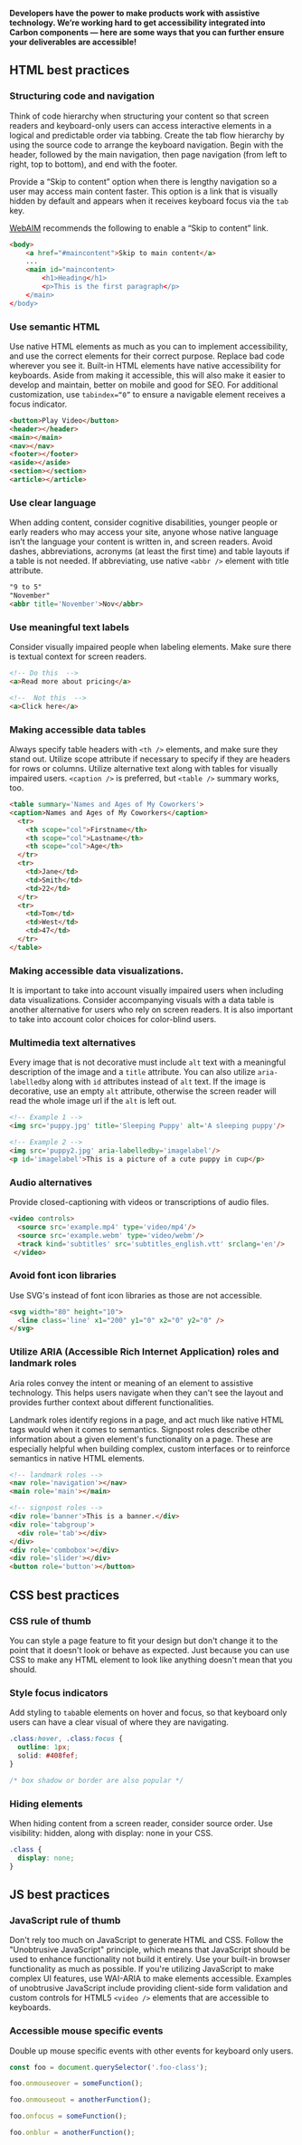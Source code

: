 **Developers have the power to make products work with assistive technology. We’re working hard to get accessibility integrated into Carbon components — here are some ways that you can further ensure your deliverables are accessible!**

## HTML best practices

### Structuring code and navigation

Think of code hierarchy when structuring your content so that screen readers and keyboard-only users can access interactive elements in a logical and predictable order via tabbing. Create the tab flow hierarchy by using the source code to arrange the keyboard navigation. Begin with the header, followed by the main navigation, then page navigation (from left to right, top to bottom), and end with the footer.

Provide a “Skip to content” option when there is lengthy navigation so a user may access main content faster. This option is a link that is visually hidden by default and appears when it receives keyboard focus via the `tab` key.

<a href="http://webaim.org/techniques/skipnav/" target=blank>WebAIM</a> recommends the following to enable a “Skip to content” link.

```html
<body>
    <a href="#maincontent">Skip to main content</a>
    ...
    <main id="maincontent>
        <h1>Heading</h1>
        <p>This is the first paragraph</p>
    </main>
</body>
```

### Use semantic HTML

Use native HTML elements as much as you can to implement accessibility, and use the correct elements for their correct purpose. Replace bad code wherever you see it. Built-in HTML elements have native accessibility for keyboards. Aside from making it accessible, this will also make it easier to develop and maintain, better on mobile and good for SEO. For additional customization, use `tabindex=“0”` to ensure a navigable element receives a focus indicator.

```html
<button>Play Video</button>
<header></header>
<main></main>
<nav></nav>
<footer></footer>
<aside></aside>
<section></section>
<article></article>
```

### Use clear language

When adding content, consider cognitive disabilities, younger people or early readers who may access your site, anyone whose native language isn’t the language your content is written in, and screen readers. Avoid dashes, abbreviations, acronyms (at least the first time) and table layouts if a table is not needed. If abbreviating, use native `<abbr />` element with title attribute.

```html
"9 to 5"
"November"
<abbr title='November'>Nov</abbr>
```

### Use meaningful text labels

Consider visually impaired people when labeling elements. Make sure there is textual context for screen readers.

```html
<!-- Do this  -->
<a>Read more about pricing</a>
```
```html
<!--  Not this  -->
<a>Click here</a>
```

### Making accessible data tables

Always specify table headers with `<th />` elements, and make sure they stand out. Utilize scope attribute if necessary to specify if they are headers for rows or columns. Utilize alternative text along with tables for visually impaired users. `<caption />` is preferred, but `<table />` summary works, too.

```html
<table summary='Names and Ages of My Coworkers'>
<caption>Names and Ages of My Coworkers</caption>
  <tr>
    <th scope="col">Firstname</th>
    <th scope="col">Lastname</th>
    <th scope="col">Age</th>
  </tr>
  <tr>
    <td>Jane</td>
    <td>Smith</td>
    <td>22</td>
  </tr>
  <tr>
    <td>Tom</td>
    <td>West</td>
    <td>47</td>
  </tr>
</table>
```

### Making accessible data visualizations.

It is important to take into account visually impaired users when including data visualizations. Consider accompanying visuals with a data table is another alternative for users who rely on screen readers. It is also important to take into account color choices for color-blind users.

### Multimedia text alternatives

Every image that is not decorative must include `alt` text with a meaningful description of the image and a `title` attribute. You can also utilize `aria-labelledby` along with `id` attributes instead of `alt` text. If the image is decorative, use an empty `alt` attribute, otherwise the screen reader will read the whole image url if the `alt` is left out.

```html
<!-- Example 1 -->
<img src='puppy.jpg' title='Sleeping Puppy' alt='A sleeping puppy'/>
```
```html
<!-- Example 2 -->
<img src='puppy2.jpg' aria-labelledby='imagelabel'/>
<p id='imagelabel'>This is a picture of a cute puppy in cup</p>
```

### Audio alternatives

Provide closed-captioning with videos or transcriptions of audio files.

```html
<video controls>
  <source src='example.mp4' type='video/mp4'/>
  <source src='example.webm' type='video/webm'/>
  <track kind='subtitles' src='subtitles_english.vtt' srclang='en'/>
 </video>
```

### Avoid font icon libraries

Use SVG's instead of font icon libraries as those are not accessible.

```html
<svg width="80" height="10">
  <line class='line' x1="200" y1="0" x2="0" y2="0" />
</svg>
```

### Utilize ARIA (Accessible Rich Internet Application) roles and landmark roles

Aria roles convey the intent or meaning of an element to assistive technology. This helps users navigate when they can't see the layout and provides further context about different functionalities.

Landmark roles identify regions in a page, and act much like native HTML tags would when it comes to semantics. Signpost roles describe other information about a given element's functionality on a page. These are especially helpful when building complex, custom interfaces or to reinforce semantics in native HTML elements.

```html
<!-- landmark roles -->
<nav role='navigation'></nav>
<main role='main'></main>
```
```html
<!-- signpost roles -->
<div role='banner'>This is a banner.</div>
<div role='tabgroup'>
  <div role='tab'></div>
</div>
<div role='combobox'></div>
<div role='slider'></div>
<button role='button'></button>
```

## CSS best practices

### CSS rule of thumb

You can style a page feature to fit your design but don't change it to the point that it doesn't look or behave as expected. Just because you can use CSS to make any HTML element to look like anything doesn't mean that you should.

### Style focus indicators

Add styling to `tab`able elements on hover and focus, so that keyboard only users can have a clear visual of where they are navigating.

```css
.class:hover, .class:focus {
  outline: 1px;
  solid: #408fef;
}

/* box shadow or border are also popular */
```

### Hiding elements

When hiding content from a screen reader, consider source order. Use visibility: hidden, along with display: none in your CSS.

```css
.class {
  display: none;
}
```

## JS best practices

### JavaScript rule of thumb

Don't rely too much on JavaScript to generate HTML and CSS. Follow the "Unobtrusive JavaScript" principle, which means that JavaScript should be used to enhance functionality not build it entirely. Use your built-in browser functionality as much as possible. If you're utilizing JavaScript to make complex UI features, use WAI-ARIA to make elements accessible. Examples of unobtrusive JavaScript include providing client-side form validation and custom controls for HTML5 `<video />` elements that are accessible to keyboards.

### Accessible mouse specific events

Double up mouse specific events with other events for keyboard only users.

```javascript
const foo = document.querySelector('.foo-class');

foo.onmouseover = someFunction();

foo.onmouseout = anotherFunction();

foo.onfocus = someFunction();

foo.onblur = anotherFunction();

```
